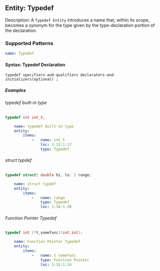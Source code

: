 ## Entity: Typedef

Description: A `Typedef Entity` introduces a name that, within its scope, becomes a synonym for the type given by the type-declaration portion of the declaration.

### Supported Patterns

```yaml
name: Typedef
```

#### Syntax: Typedef Declaration
```text
typedef specifiers-and-qualifiers declarators-and-initializers(optional) ;	
```
##### Examples

###### typedef built-in type
```CPP
typedef int int_t;
```

```yaml
    name: typedef built-in type
    entity:
        items:
            -   name: int_t
                loc: 1:13:1:17
                type: Typedef
```

###### struct typdef 
```CPP
typedef struct{ double hi, lo; } range;
```

```yaml
    name: struct typdef 
    entity:
        items:
            -   name: range
                type: Typedef
                loc: 1:34:1:38
```

###### Function Pointer Typedef
```CPP
typedef int (*t_somefunc)(int,int);
```
```yaml
    name: Function Pointer Typedef
    entity:
        items:
            -   name: t_somefunc
                type: Function Pointer
                loc: 1:15:1:24
```

